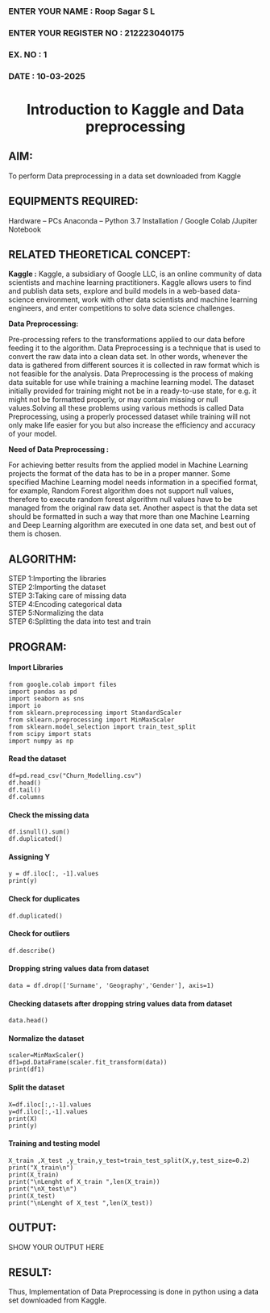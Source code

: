 <H3>ENTER YOUR NAME : Roop Sagar S L</H3> 
<H3>ENTER YOUR REGISTER NO : 212223040175</H3>
<H3>EX. NO : 1</H3>
<H3>DATE : 10-03-2025</H3>
<H1 ALIGN =CENTER> Introduction to Kaggle and Data preprocessing</H1>

## AIM:

To perform Data preprocessing in a data set downloaded from Kaggle

## EQUIPMENTS REQUIRED:
Hardware – PCs
Anaconda – Python 3.7 Installation / Google Colab /Jupiter Notebook

## RELATED THEORETICAL CONCEPT:

**Kaggle :**
Kaggle, a subsidiary of Google LLC, is an online community of data scientists and machine learning practitioners. Kaggle allows users to find and publish data sets, explore and build models in a web-based data-science environment, work with other data scientists and machine learning engineers, and enter competitions to solve data science challenges.

**Data Preprocessing:**

Pre-processing refers to the transformations applied to our data before feeding it to the algorithm. Data Preprocessing is a technique that is used to convert the raw data into a clean data set. In other words, whenever the data is gathered from different sources it is collected in raw format which is not feasible for the analysis.
Data Preprocessing is the process of making data suitable for use while training a machine learning model. The dataset initially provided for training might not be in a ready-to-use state, for e.g. it might not be formatted properly, or may contain missing or null values.Solving all these problems using various methods is called Data Preprocessing, using a properly processed dataset while training will not only make life easier for you but also increase the efficiency and accuracy of your model.

**Need of Data Preprocessing :**

For achieving better results from the applied model in Machine Learning projects the format of the data has to be in a proper manner. Some specified Machine Learning model needs information in a specified format, for example, Random Forest algorithm does not support null values, therefore to execute random forest algorithm null values have to be managed from the original raw data set.
Another aspect is that the data set should be formatted in such a way that more than one Machine Learning and Deep Learning algorithm are executed in one data set, and best out of them is chosen.


## ALGORITHM:
STEP 1:Importing the libraries<BR>
STEP 2:Importing the dataset<BR>
STEP 3:Taking care of missing data<BR>
STEP 4:Encoding categorical data<BR>
STEP 5:Normalizing the data<BR>
STEP 6:Splitting the data into test and train<BR>

##  PROGRAM:
<h4>Import Libraries</h4>

```
from google.colab import files
import pandas as pd
import seaborn as sns
import io
from sklearn.preprocessing import StandardScaler
from sklearn.preprocessing import MinMaxScaler
from sklearn.model_selection import train_test_split
from scipy import stats
import numpy as np
```

<h4>Read the dataset</h4>

```
df=pd.read_csv("Churn_Modelling.csv")
df.head()
df.tail()
df.columns
```
<h4>Check the missing data</h4>

```
df.isnull().sum()
df.duplicated()
```

<h4>Assigning Y</h4>

```
y = df.iloc[:, -1].values
print(y)
```

<h4>Check for duplicates</h4>

```
df.duplicated()
```

<h4>Check for outliers</h4>

```
df.describe()
```

<h4>Dropping string values data from dataset</h4>

```
data = df.drop(['Surname', 'Geography','Gender'], axis=1)
```

<h4>Checking datasets after dropping string values data from dataset</h4>

```
data.head()
```

<h4>Normalize the dataset</h4>

```
scaler=MinMaxScaler()
df1=pd.DataFrame(scaler.fit_transform(data))
print(df1)
```

<h4>Split the dataset</h4>

```
X=df.iloc[:,:-1].values
y=df.iloc[:,-1].values
print(X)
print(y)
```

<h4>Training and testing model</h4>

```
X_train ,X_test ,y_train,y_test=train_test_split(X,y,test_size=0.2)
print("X_train\n")
print(X_train)
print("\nLenght of X_train ",len(X_train))
print("\nX_test\n")
print(X_test)
print("\nLenght of X_test ",len(X_test))
```

## OUTPUT:
SHOW YOUR OUTPUT HERE


## RESULT:
Thus, Implementation of Data Preprocessing is done in python  using a data set downloaded from Kaggle.


